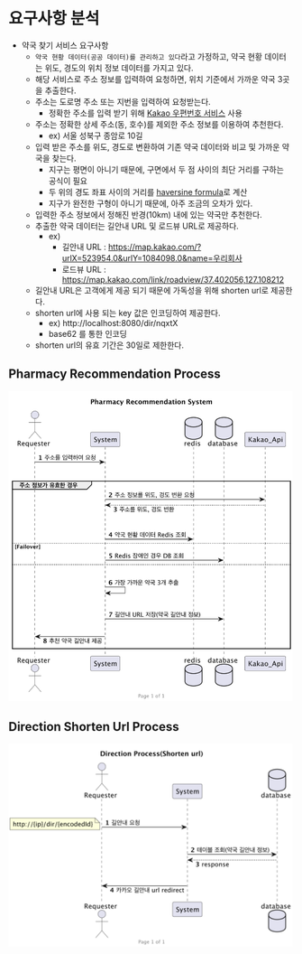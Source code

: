 # 요구사항 분석


- 약국 찾기 서비스 요구사항
    - `약국 현황 데이터(공공 데이터)를 관리하고 있다`라고 가정하고, 약국 현황 데이터는 위도, 경도의 위치 정보 데이터를 가지고 있다.
    - 해당 서비스로 주소 정보를 입력하여 요청하면, 위치 기준에서 가까운 약국 3곳을 추출한다.
    - 주소는 도로명 주소 또는 지번을 입력하여 요청받는다.
        - 정확한 주소를 입력 받기 위해 [Kakao 우편번호 서비스](https://postcode.map.daum.net/guide) 사용
    - 주소는 정확한 상세 주소(동, 호수)를 제외한 주소 정보를 이용하여 추천한다.
        - ex) 서울 성북구 종암로 10길
    - 입력 받은 주소를 위도, 경도로 변환하여 기존 약국 데이터와 비교 및 가까운 약국을 찾는다.
        - 지구는 평면이 아니기 때문에, 구면에서 두 점 사이의 최단 거리를 구하는 공식이 필요
        - 두 위의 경도 좌표 사이의 거리를 [haversine formula](https://en.wikipedia.org/wiki/Haversine_formula)로 계산
        - 지구가 완전한 구형이 아니기 때문에, 아주 조금의 오차가 있다.
    - 입력한 주소 정보에서 정해진 반경(10km) 내에 있는 약국만 추천한다.
    - 추출한 약국 데이터는 길안내 URL 및 로드뷰 URL로 제공하다.
        - ex)
            - 길안내 URL : https://map.kakao.com/?urlX=523954.0&urlY=1084098.0&name=우리회사
            - 로드뷰 URL : https://map.kakao.com/link/roadview/37.402056,127.108212
    - 길안내 URL은 고객에게 제공 되기 때문에 가독성을 위해 shorten url로 제공한다.
    - shorten url에 사용 되는 key 값은 인코딩하여 제공한다.
        - ex) http://localhost:8080/dir/nqxtX
        - base62 를 통한 인코딩
    - shorten url의 유효 기간은 30일로 제한한다.

## Pharmacy Recommendation Process

![img.png](pharmacy_recommendation_system.png)

## Direction Shorten Url Process

![img_1.png](direction_process(shorten_url).png)

